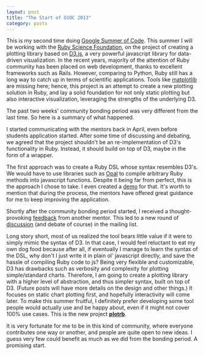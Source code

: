```yaml
---
layout: post
title: "The Start of GSOC 2013"
category: posts
---
```


This is my second time doing [Google Summer of Code](http://www.google-melange.com/gsoc/homepage/google/gsoc2013). This summer I will be working with the [Ruby Science Foundation](http://sciruby.com), on the project of creating a plotting library based on [D3.js](http://d3js.org), a very powerful javascript library for data-driven visualization. In the recent years, majority of the attention of Ruby community has been placed on web development, thanks to excellent frameworks such as Rails. However, comparing to Python, Ruby still has a long way to catch up in terms of scientific applications. Tools like [matplotlib](http://matplotlib.org) are missing here; hence, this project is an attempt to create a new plotting solution in Ruby, and lay a solid foundation for not only static plotting but also interactive visualization, leveraging the strengths of the underlying D3.

The past two weeks' community bonding period was very different from the last time. So here is a summary of what happened.

I started communicating with the mentors back in April, even before students application started. After some time of discussing and debating, we agreed that the project shouldn't be an re-implementation of D3's functionality in Ruby. Instead, it should build on top of D3, maybe in the form of a wrapper.

The first approach was to create a Ruby DSL whose syntax resembles D3's. We would have to use libraries such as [Opal](http://opalrb.org) to compile arbitrary Ruby methods into javascript functions. Despite it being far from perfect, this is the approach I chose to take. I even created a [demo](https://github.com/zuhao/d3rb) for that. It's worth to mention that during the process, the mentors have offered great guidance for me to keep improving the application.

Shortly after the community bonding period started, I received a thought-provoking [feedback](https://github.com/zuhao/d3rb/issues/1) from another mentor. This led to a new round of [discussion](https://groups.google.com/forum/?fromgroups#!topic/sciruby-dev/n9AkRDZM2no) (and debate of course) in the mailing list.

Long story short, most of us realized the tool bears little value if it were to simply mimic the syntax of D3. In that case, I would feel reluctant to eat my own dog food because after all, if eventually I manage to learn the syntax of the DSL, why don't I just write it in plain ol' javascript directly, and save the hassle of compiling Ruby code to js? Being very flexible and customizable, D3 has drawbacks such as verbosity and complexity for plotting simple/standard charts. Therefore, I am going to create a plotting library with a higher level of abstraction, and thus simpler syntax, built on top of D3. (Future posts will have more details on the design and other things.) It focuses on static chart plotting first, and hopefully interactivity will come later. To make this summer fruitful, I definitely prefer developing some tool people would actually use and be happy about, even if it might not cover 100% use cases. This is the new project [__plotrb__](https://github.com/zuhao/plotrb).

It is very fortunate for me to be in this kind of community, where everyone contributes one way or another, and people are quite open to new ideas. I guess very few could benefit as much as we did from the bonding period. A promising start.